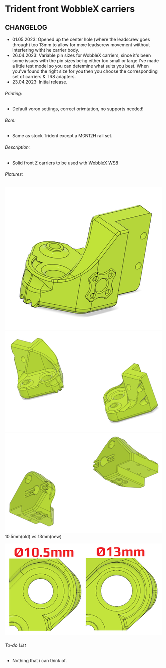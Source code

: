 # Trident front WobbleX carriers
## CHANGELOG
- 01.05.2023: Opened up the center hole (where the leadscrew goes through) too 13mm to allow for more leadscrew movement wiithout interfering witht he carrier body.
- 26.04.2023: Variable pin sizes for WobbleX carriers, since it's been some issues with the pin sizes being either too small or large I've made a little test model so you can determine what suits you best. When you've found the right size for you then you choose the corresponding set of carriers & TR8 adapters.
- 23.04.2023: Initial release.

###### Printing:
- Default voron settings, correct orientation, no supports needed!

###### Bom:
- Same as stock Trident except a MGN12H rail set.

###### Description:
- Solid front Z carriers to be used with [WobbleX WS8](https://github.com/MirageC79/Interfaces-for-WobbleX-integration/tree/main/Voron/Trident)

###### Pictures:
![](./pics/1.png)
![](./pics/2.png)
![](./pics/3.png)
10.5mm(old) vs 13mm(new)

![](./pics/4.png)

###### To-do List
- Nothing that i can think of.

